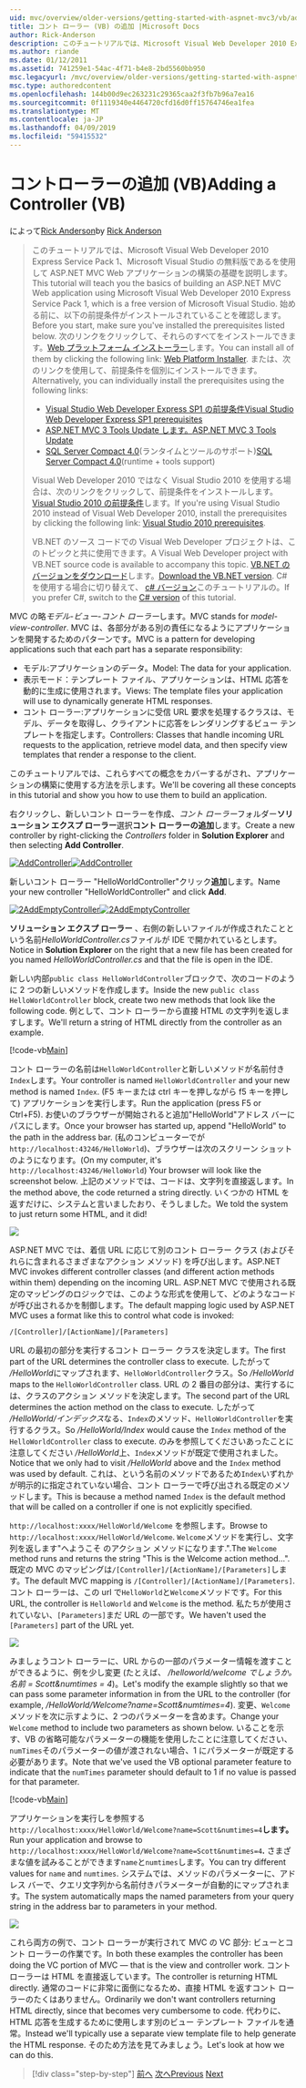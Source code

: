 ```yaml
---
uid: mvc/overview/older-versions/getting-started-with-aspnet-mvc3/vb/adding-a-controller
title: コント ローラー (VB) の追加 |Microsoft Docs
author: Rick-Anderson
description: このチュートリアルでは、Microsoft Visual Web Developer 2010 Express Service Pack 1、これを使用して ASP.NET MVC Web アプリケーションの構築の基礎を説明しています.
ms.author: riande
ms.date: 01/12/2011
ms.assetid: 741259e1-54ac-4f71-b4e8-2bd5560bb950
msc.legacyurl: /mvc/overview/older-versions/getting-started-with-aspnet-mvc3/vb/adding-a-controller
msc.type: authoredcontent
ms.openlocfilehash: 144b00d9ec263231c29365caa2f3fb7b96a7ea16
ms.sourcegitcommit: 0f1119340e4464720cfd16d0ff15764746ea1fea
ms.translationtype: MT
ms.contentlocale: ja-JP
ms.lasthandoff: 04/09/2019
ms.locfileid: "59415532"
---
```

# <a name="adding-a-controller-vb"></a><span data-ttu-id="5fdd0-103">コントローラーの追加 (VB)</span><span class="sxs-lookup"><span data-stu-id="5fdd0-103">Adding a Controller (VB)</span></span>

<span data-ttu-id="5fdd0-104">によって[Rick Anderson]((https://twitter.com/RickAndMSFT))</span><span class="sxs-lookup"><span data-stu-id="5fdd0-104">by [Rick Anderson]((https://twitter.com/RickAndMSFT))</span></span>

> <span data-ttu-id="5fdd0-105">このチュートリアルでは、Microsoft Visual Web Developer 2010 Express Service Pack 1、Microsoft Visual Studio の無料版であるを使用して ASP.NET MVC Web アプリケーションの構築の基礎を説明します。</span><span class="sxs-lookup"><span data-stu-id="5fdd0-105">This tutorial will teach you the basics of building an ASP.NET MVC Web application using Microsoft Visual Web Developer 2010 Express Service Pack 1, which is a free version of Microsoft Visual Studio.</span></span> <span data-ttu-id="5fdd0-106">始める前に、以下の前提条件がインストールされていることを確認します。</span><span class="sxs-lookup"><span data-stu-id="5fdd0-106">Before you start, make sure you've installed the prerequisites listed below.</span></span> <span data-ttu-id="5fdd0-107">次のリンクをクリックして、それらのすべてをインストールできます。[Web プラットフォーム インストーラー](https://www.microsoft.com/web/gallery/install.aspx?appid=VWD2010SP1Pack)します。</span><span class="sxs-lookup"><span data-stu-id="5fdd0-107">You can install all of them by clicking the following link: [Web Platform Installer](https://www.microsoft.com/web/gallery/install.aspx?appid=VWD2010SP1Pack).</span></span> <span data-ttu-id="5fdd0-108">または、次のリンクを使用して、前提条件を個別にインストールできます。</span><span class="sxs-lookup"><span data-stu-id="5fdd0-108">Alternatively, you can individually install the prerequisites using the following links:</span></span>
> 
> - [<span data-ttu-id="5fdd0-109">Visual Studio Web Developer Express SP1 の前提条件</span><span class="sxs-lookup"><span data-stu-id="5fdd0-109">Visual Studio Web Developer Express SP1 prerequisites</span></span>](https://www.microsoft.com/web/gallery/install.aspx?appid=VWD2010SP1Pack)
> - [<span data-ttu-id="5fdd0-110">ASP.NET MVC 3 Tools Update します。</span><span class="sxs-lookup"><span data-stu-id="5fdd0-110">ASP.NET MVC 3 Tools Update</span></span>](https://www.microsoft.com/web/gallery/install.aspx?appsxml=&amp;appid=MVC3)
> - <span data-ttu-id="5fdd0-111">[SQL Server Compact 4.0](https://www.microsoft.com/web/gallery/install.aspx?appid=SQLCE;SQLCEVSTools_4_0)(ランタイムとツールのサポート)</span><span class="sxs-lookup"><span data-stu-id="5fdd0-111">[SQL Server Compact 4.0](https://www.microsoft.com/web/gallery/install.aspx?appid=SQLCE;SQLCEVSTools_4_0)(runtime + tools support)</span></span>
> 
> <span data-ttu-id="5fdd0-112">Visual Web Developer 2010 ではなく Visual Studio 2010 を使用する場合は、次のリンクをクリックして、前提条件をインストールします。[Visual Studio 2010 の前提条件](https://www.microsoft.com/web/gallery/install.aspx?appsxml=&amp;appid=VS2010SP1Pack)します。</span><span class="sxs-lookup"><span data-stu-id="5fdd0-112">If you're using Visual Studio 2010 instead of Visual Web Developer 2010, install the prerequisites by clicking the following link: [Visual Studio 2010 prerequisites](https://www.microsoft.com/web/gallery/install.aspx?appsxml=&amp;appid=VS2010SP1Pack).</span></span>
> 
> <span data-ttu-id="5fdd0-113">VB.NET のソース コードでの Visual Web Developer プロジェクトは、このトピックと共に使用できます。</span><span class="sxs-lookup"><span data-stu-id="5fdd0-113">A Visual Web Developer project with VB.NET source code is available to accompany this topic.</span></span> <span data-ttu-id="5fdd0-114">[VB.NET のバージョンをダウンロード](https://code.msdn.microsoft.com/Introduction-to-MVC-3-10d1b098)します。</span><span class="sxs-lookup"><span data-stu-id="5fdd0-114">[Download the VB.NET version](https://code.msdn.microsoft.com/Introduction-to-MVC-3-10d1b098).</span></span> <span data-ttu-id="5fdd0-115">C# を使用する場合に切り替えて、 [c# バージョン](../cs/adding-a-controller.md)このチュートリアルの。</span><span class="sxs-lookup"><span data-stu-id="5fdd0-115">If you prefer C#, switch to the [C# version](../cs/adding-a-controller.md) of this tutorial.</span></span>


<span data-ttu-id="5fdd0-116">MVC の略*モデル-ビュー-コント ローラー*します。</span><span class="sxs-lookup"><span data-stu-id="5fdd0-116">MVC stands for *model-view-controller*.</span></span> <span data-ttu-id="5fdd0-117">MVC は、各部分がある別の責任になるようにアプリケーションを開発するためのパターンです。</span><span class="sxs-lookup"><span data-stu-id="5fdd0-117">MVC is a pattern for developing applications such that each part has a separate responsibility:</span></span>

- <span data-ttu-id="5fdd0-118">モデル:アプリケーションのデータ。</span><span class="sxs-lookup"><span data-stu-id="5fdd0-118">Model: The data for your application.</span></span>
- <span data-ttu-id="5fdd0-119">表示モード：テンプレート ファイル、アプリケーションは、HTML 応答を動的に生成に使用されます。</span><span class="sxs-lookup"><span data-stu-id="5fdd0-119">Views: The template files your application will use to dynamically generate HTML responses.</span></span>
- <span data-ttu-id="5fdd0-120">コント ローラー:アプリケーションに受信 URL 要求を処理するクラスは、モデル、データを取得し、クライアントに応答をレンダリングするビュー テンプレートを指定します。</span><span class="sxs-lookup"><span data-stu-id="5fdd0-120">Controllers: Classes that handle incoming URL requests to the application, retrieve model data, and then specify view templates that render a response to the client.</span></span>

<span data-ttu-id="5fdd0-121">このチュートリアルでは、これらすべての概念をカバーするがされ、アプリケーションの構築に使用する方法を示します。</span><span class="sxs-lookup"><span data-stu-id="5fdd0-121">We'll be covering all these concepts in this tutorial and show you how to use them to build an application.</span></span>

<span data-ttu-id="5fdd0-122">右クリックし、新しいコント ローラーを作成、*コント ローラー*フォルダー**ソリューション エクスプ ローラー**選択**コント ローラーの追加**します。</span><span class="sxs-lookup"><span data-stu-id="5fdd0-122">Create a new controller by right-clicking the *Controllers* folder in **Solution Explorer** and then selecting **Add Controller**.</span></span>

[<span data-ttu-id="5fdd0-123">![AddController](adding-a-controller/_static/image2.png "AddController")</span><span class="sxs-lookup"><span data-stu-id="5fdd0-123">![AddController](adding-a-controller/_static/image2.png "AddController")</span></span>](adding-a-controller/_static/image1.png)

<span data-ttu-id="5fdd0-124">新しいコント ローラー &quot;HelloWorldController&quot;クリック**追加**します。</span><span class="sxs-lookup"><span data-stu-id="5fdd0-124">Name your new controller &quot;HelloWorldController&quot; and click **Add**.</span></span>

[<span data-ttu-id="5fdd0-125">![2AddEmptyController](adding-a-controller/_static/image4.png "2AddEmptyController")</span><span class="sxs-lookup"><span data-stu-id="5fdd0-125">![2AddEmptyController](adding-a-controller/_static/image4.png "2AddEmptyController")</span></span>](adding-a-controller/_static/image3.png)

<span data-ttu-id="5fdd0-126">**ソリューション エクスプ ローラー** 、右側の新しいファイルが作成されたことという名前*HelloWorldController.cs*ファイルが IDE で開かれているとします。</span><span class="sxs-lookup"><span data-stu-id="5fdd0-126">Notice in **Solution Explorer** on the right that a new file has been created for you named *HelloWorldController.cs* and that the file is open in the IDE.</span></span>

<span data-ttu-id="5fdd0-127">新しい内部`public class HelloWorldController`ブロックで、次のコードのように 2 つの新しいメソッドを作成します。</span><span class="sxs-lookup"><span data-stu-id="5fdd0-127">Inside the new `public class HelloWorldController` block, create two new methods that look like the following code.</span></span> <span data-ttu-id="5fdd0-128">例として、コント ローラーから直接 HTML の文字列を返しますします。</span><span class="sxs-lookup"><span data-stu-id="5fdd0-128">We'll return a string of HTML directly from the controller as an example.</span></span>

[!code-vb[Main](adding-a-controller/samples/sample1.vb)]

<span data-ttu-id="5fdd0-129">コント ローラーの名前は`HelloWorldController`と新しいメソッドが名前付き`Index`します。</span><span class="sxs-lookup"><span data-stu-id="5fdd0-129">Your controller is named `HelloWorldController` and your new method is named `Index`.</span></span> <span data-ttu-id="5fdd0-130">(F5 キーまたは ctrl キーを押しながら f5 キーを押して) アプリケーションを実行します。</span><span class="sxs-lookup"><span data-stu-id="5fdd0-130">Run the application (press F5 or Ctrl+F5).</span></span> <span data-ttu-id="5fdd0-131">お使いのブラウザーが開始されると追加&quot;HelloWorld&quot;アドレス バーにパスにします。</span><span class="sxs-lookup"><span data-stu-id="5fdd0-131">Once your browser has started up, append &quot;HelloWorld&quot; to the path in the address bar.</span></span> <span data-ttu-id="5fdd0-132">(私のコンピューターでが`http://localhost:43246/HelloWorld`)、ブラウザーは次のスクリーン ショットのようになります。</span><span class="sxs-lookup"><span data-stu-id="5fdd0-132">(On my computer, it's `http://localhost:43246/HelloWorld`) Your browser will look like the screenshot below.</span></span> <span data-ttu-id="5fdd0-133">上記のメソッドでは、コードは、文字列を直接返します。</span><span class="sxs-lookup"><span data-stu-id="5fdd0-133">In the method above, the code returned a string directly.</span></span> <span data-ttu-id="5fdd0-134">いくつかの HTML を返すだけに、システムと言いましたおり、そうしました。</span><span class="sxs-lookup"><span data-stu-id="5fdd0-134">We told the system to just return some HTML, and it did!</span></span>

![](adding-a-controller/_static/image5.png)

<span data-ttu-id="5fdd0-135">ASP.NET MVC では、着信 URL に応じて別のコント ローラー クラス (およびそれらに含まれるさまざまなアクション メソッド) を呼び出します。</span><span class="sxs-lookup"><span data-stu-id="5fdd0-135">ASP.NET MVC invokes different controller classes (and different action methods within them) depending on the incoming URL.</span></span> <span data-ttu-id="5fdd0-136">ASP.NET MVC で使用される既定のマッピングのロジックでは、このような形式を使用して、どのようなコードが呼び出されるかを制御します。</span><span class="sxs-lookup"><span data-stu-id="5fdd0-136">The default mapping logic used by ASP.NET MVC uses a format like this to control what code is invoked:</span></span>

`/[Controller]/[ActionName]/[Parameters]`

<span data-ttu-id="5fdd0-137">URL の最初の部分を実行するコント ローラー クラスを決定します。</span><span class="sxs-lookup"><span data-stu-id="5fdd0-137">The first part of the URL determines the controller class to execute.</span></span> <span data-ttu-id="5fdd0-138">したがって */HelloWorld*にマップされます、`HelloWorldController`クラス。</span><span class="sxs-lookup"><span data-stu-id="5fdd0-138">So */HelloWorld* maps to the `HelloWorldController` class.</span></span> <span data-ttu-id="5fdd0-139">URL の 2 番目の部分は、実行するには、クラスのアクション メソッドを決定します。</span><span class="sxs-lookup"><span data-stu-id="5fdd0-139">The second part of the URL determines the action method on the class to execute.</span></span> <span data-ttu-id="5fdd0-140">したがって */HelloWorld/インデックス*なる、`Index`のメソッド、`HelloWorldController`を実行するクラス。</span><span class="sxs-lookup"><span data-stu-id="5fdd0-140">So */HelloWorld/Index* would cause the `Index` method of the `HelloWorldController` class to execute.</span></span> <span data-ttu-id="5fdd0-141">のみを参照してくださいあったことに注意してください */HelloWorld*上、`Index`メソッドが既定で使用されました。</span><span class="sxs-lookup"><span data-stu-id="5fdd0-141">Notice that we only had to visit */HelloWorld* above and the `Index` method was used by default.</span></span> <span data-ttu-id="5fdd0-142">これは、という名前のメソッドであるため`Index`いずれかが明示的に指定されていない場合、コント ローラーで呼び出される既定のメソッドします。</span><span class="sxs-lookup"><span data-stu-id="5fdd0-142">This is because a method named `Index` is the default method that will be called on a controller if one is not explicitly specified.</span></span>

<span data-ttu-id="5fdd0-143">`http://localhost:xxxx/HelloWorld/Welcome` を参照します。</span><span class="sxs-lookup"><span data-stu-id="5fdd0-143">Browse to `http://localhost:xxxx/HelloWorld/Welcome`.</span></span> <span data-ttu-id="5fdd0-144">`Welcome`メソッドを実行し、文字列を返します&quot;へようこそ のアクション メソッドになります.&quot;.</span><span class="sxs-lookup"><span data-stu-id="5fdd0-144">The `Welcome` method runs and returns the string &quot;This is the Welcome action method...&quot;.</span></span> <span data-ttu-id="5fdd0-145">既定の MVC のマッピングは`/[Controller]/[ActionName]/[Parameters]`します。</span><span class="sxs-lookup"><span data-stu-id="5fdd0-145">The default MVC mapping is `/[Controller]/[ActionName]/[Parameters]`.</span></span> <span data-ttu-id="5fdd0-146">コント ローラーは、この url で`HelloWorld`と`Welcome`メソッドです。</span><span class="sxs-lookup"><span data-stu-id="5fdd0-146">For this URL, the controller is `HelloWorld` and `Welcome` is the method.</span></span> <span data-ttu-id="5fdd0-147">私たちが使用されていない、`[Parameters]`まだ URL の一部です。</span><span class="sxs-lookup"><span data-stu-id="5fdd0-147">We haven't used the `[Parameters]` part of the URL yet.</span></span>

![](adding-a-controller/_static/image6.png)

<span data-ttu-id="5fdd0-148">みましょうコント ローラーに、URL からの一部のパラメーター情報を渡すことができるように、例を少し変更 (たとえば、 */helloworld/welcome でしょうか。 名前 = Scott&amp;numtimes = 4*)。</span><span class="sxs-lookup"><span data-stu-id="5fdd0-148">Let's modify the example slightly so that we can pass some parameter information in from the URL to the controller (for example, */HelloWorld/Welcome?name=Scott&amp;numtimes=4*).</span></span> <span data-ttu-id="5fdd0-149">変更、`Welcome`メソッドを次に示すように、2 つのパラメーターを含めます。</span><span class="sxs-lookup"><span data-stu-id="5fdd0-149">Change your `Welcome` method to include two parameters as shown below.</span></span> <span data-ttu-id="5fdd0-150">いることを示す、VB の省略可能なパラメーターの機能を使用したことに注意してください、`numTimes`そのパラメーターの値が渡されない場合、1 にパラメーターが既定する必要があります。</span><span class="sxs-lookup"><span data-stu-id="5fdd0-150">Note that we've used the VB optional parameter feature to indicate that the `numTimes` parameter should default to 1 if no value is passed for that parameter.</span></span>

[!code-vb[Main](adding-a-controller/samples/sample2.vb)]

<span data-ttu-id="5fdd0-151">アプリケーションを実行しを参照する`http://localhost:xxxx/HelloWorld/Welcome?name=Scott&numtimes=4`**します。**</span><span class="sxs-lookup"><span data-stu-id="5fdd0-151">Run your application and browse to `http://localhost:xxxx/HelloWorld/Welcome?name=Scott&numtimes=4`**.**</span></span> <span data-ttu-id="5fdd0-152">さまざまな値を試みることができます`name`と`numtimes`します。</span><span class="sxs-lookup"><span data-stu-id="5fdd0-152">You can try different values for `name` and `numtimes`.</span></span> <span data-ttu-id="5fdd0-153">システムでは、メソッドのパラメーターに、アドレス バーで、クエリ文字列から名前付きパラメーターが自動的にマップされます。</span><span class="sxs-lookup"><span data-stu-id="5fdd0-153">The system automatically maps the named parameters from your query string in the address bar to parameters in your method.</span></span>

![](adding-a-controller/_static/image7.png)

<span data-ttu-id="5fdd0-154">これら両方の例で、コント ローラーが実行されて MVC の VC 部分: ビューとコント ローラーの作業です。</span><span class="sxs-lookup"><span data-stu-id="5fdd0-154">In both these examples the controller has been doing the VC portion of MVC — that is the view and controller work.</span></span> <span data-ttu-id="5fdd0-155">コントローラーは HTML を直接返しています。</span><span class="sxs-lookup"><span data-stu-id="5fdd0-155">The controller is returning HTML directly.</span></span> <span data-ttu-id="5fdd0-156">通常のコードに非常に面倒になるため、直接 HTML を返すコント ローラーのたくはありません。</span><span class="sxs-lookup"><span data-stu-id="5fdd0-156">Ordinarily we don't want controllers returning HTML directly, since that becomes very cumbersome to code.</span></span> <span data-ttu-id="5fdd0-157">代わりに、HTML 応答を生成するために使用します別のビュー テンプレート ファイルを通常。</span><span class="sxs-lookup"><span data-stu-id="5fdd0-157">Instead we'll typically use a separate view template file to help generate the HTML response.</span></span> <span data-ttu-id="5fdd0-158">そのため方法を見てみましょう。</span><span class="sxs-lookup"><span data-stu-id="5fdd0-158">Let's look at how we can do this.</span></span>

> [!div class="step-by-step"]
> <span data-ttu-id="5fdd0-159">[前へ](intro-to-aspnet-mvc-3.md)
> [次へ](adding-a-view.md)</span><span class="sxs-lookup"><span data-stu-id="5fdd0-159">[Previous](intro-to-aspnet-mvc-3.md)
[Next](adding-a-view.md)</span></span>
